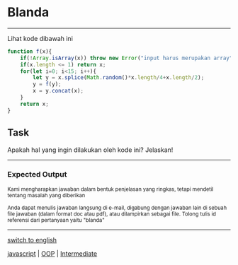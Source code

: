 # Blanda

---

Lihat kode dibawah ini
```js
function f(x){
    if(!Array.isArray(x)) throw new Error("input harus merupakan array");
    if(x.length <= 1) return x;
    for(let i=0; i<15; i++){
        let y = x.splice(Math.random()*x.length/4+x.length/2);
        y = f(y);
        x = y.concat(x);
    }
    return x;
}
```

## Task

Apakah hal yang ingin dilakukan oleh kode ini? Jelaskan!

---

### Expected Output

<p><sub>Kami mengharapkan jawaban dalam bentuk penjelasan yang ringkas, tetapi mendetil tentang masalah yang diberikan</sub></p>
<p><sub>Anda dapat menulis jawaban langsung di e-mail, digabung dengan jawaban lain di sebuah file jawaban (dalam format doc atau pdf), atau dilampirkan sebagai file. Tolong tulis id referensi dari pertanyaan yaitu "blanda"</sub></p>



---

[switch to english](../en/blanda.md)

[javascript](tags/javascript.md) 
| [OOP](tags/OOP.md) 
| [Intermediate](tags/Intermediate.md) 

